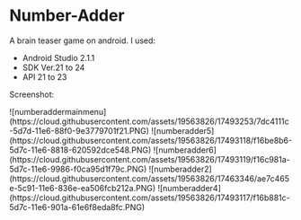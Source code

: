 # Number-Adder
A brain teaser game on android.
I used:

<ul>
  <li>Android Studio 2.1.1</li>
  <li>SDK Ver.21 to 24</li>
  <li>API 21 to 23</li>
</ul>
<p>Screenshot:</p>
![numberaddermainmenu](https://cloud.githubusercontent.com/assets/19563826/17493253/7dc4111c-5d7d-11e6-88f0-9e3779701f21.PNG)
![numberadder5](https://cloud.githubusercontent.com/assets/19563826/17493118/f16be8b6-5d7c-11e6-8818-620592dce548.PNG)
![numberadder6](https://cloud.githubusercontent.com/assets/19563826/17493119/f16c981a-5d7c-11e6-9986-f0ca95d1f79c.PNG)
![numberadder2](https://cloud.githubusercontent.com/assets/19563826/17463346/ae7c465e-5c91-11e6-836e-ea506fcb212a.PNG)
![numberadder4](https://cloud.githubusercontent.com/assets/19563826/17493117/f16b881c-5d7c-11e6-901a-61e6f8eda8fc.PNG)
